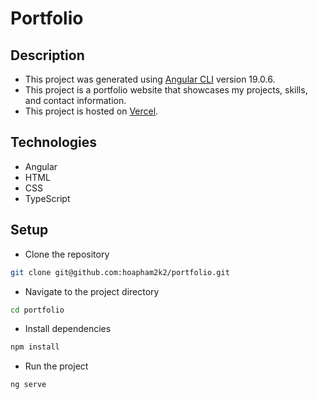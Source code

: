 # Portfolio

## Description
- This project was generated using [Angular CLI](https://github.com/angular/angular-cli) version 19.0.6.
- This project is a portfolio website that showcases my projects, skills, and contact information.
- This project is hosted on [Vercel](https://vercel.com/). 

## Technologies
- Angular
- HTML
- CSS
- TypeScript

## Setup
- Clone the repository
```bash
git clone git@github.com:hoapham2k2/portfolio.git 
```

- Navigate to the project directory
```bash
cd portfolio
```

- Install dependencies
```bash
npm install
```

- Run the project
```bash
ng serve
```


